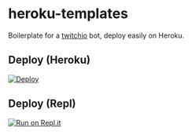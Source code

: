# heroku-templates
 
Boilerplate for a [twitchio](https://twitchio.readthedocs.io/en/latest/twitchio.html) bot, deploy easily on Heroku.

## Deploy (Heroku)
[![Deploy](https://www.herokucdn.com/deploy/button.svg)](https://heroku.com/deploy "Deploy to Heroku")

## Deploy (Repl)
[![Run on Repl.it](https://repl.it/badge/github/luissilva1044894/heroku-template)](https://github.com/luissilva1044894/heroku-template/tree/python-twitchio)

